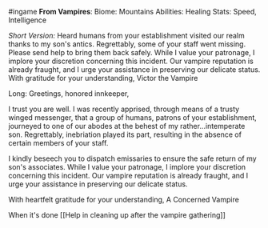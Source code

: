 #ingame 
**From Vampires**:
Biome: Mountains
Abilities: Healing
Stats: Speed, Intelligence

*Short Version:* 
Heard humans from your establishment visited our realm thanks to my son's antics. Regrettably, some of your staff went missing. Please send help to bring them back safely. While I value your patronage, I implore your discretion concerning this incident. Our vampire reputation is already fraught, and I urge your assistance in preserving our delicate status.
With gratitude for your understanding, Victor the Vampire

Long:
Greetings, honored innkeeper,

I trust you are well. I was recently apprised, through means of a trusty winged messenger, that a group of humans, patrons of your establishment, journeyed to one of our abodes at the behest of my rather...intemperate son. Regrettably, inebriation played its part, resulting in the absence of certain members of your staff.

I kindly beseech you to dispatch emissaries to ensure the safe return of my son's associates. While I value your patronage, I implore your discretion concerning this incident. Our vampire reputation is already fraught, and I urge your assistance in preserving our delicate status.

With heartfelt gratitude for your understanding, 
A Concerned Vampire

When it's done
	[[Help in cleaning up after the vampire gathering]]
	